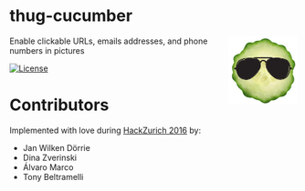 # thug-cucumber

<img src="thug-cumcumber.jpg?raw=true" height="120" align="right"/>

Enable clickable URLs, emails addresses, and phone numbers in pictures

[![License](https://img.shields.io/badge/license-MIT-blue.svg)](LICENSE.txt)


# Contributors
Implemented with love during [HackZurich 2016](http://hackzurich.com/) by:

* Jan Wilken Dörrie
* Dina Zverinski
* Álvaro Marco
* Tony Beltramelli
